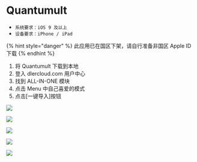 # Quantumult

* `系统要求：iOS 9 及以上`
* `设备要求：iPhone / iPad`



{% hint style="danger" %}
此应用已在国区下架，请自行准备非国区 Apple ID 下载
{% endhint %}

1. 将 Quantumult 下载到本地
2. 登入 dlercloud.com 用户中心
3. 找到 ALL-IN-ONE 模块
4. 点击 Menu 中自己喜爱的模式
5. 点击\[一键导入\]按钮

![](../../.gitbook/assets/img_0905.jpg)

![](../../.gitbook/assets/img_0907.jpg)

![](../../.gitbook/assets/img_0908.PNG)

![](../../.gitbook/assets/img_0909.PNG)

![](../../.gitbook/assets/img_0910.PNG)


